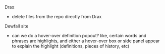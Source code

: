 Drax
* delete files from the repo directly from Drax

Dewfall site
* can we do a hover-over definition popout? like, certain words and phrases are highlights, and either a hover-over box or side panel appear to explain the highlight (definitions, pieces of history, etc)